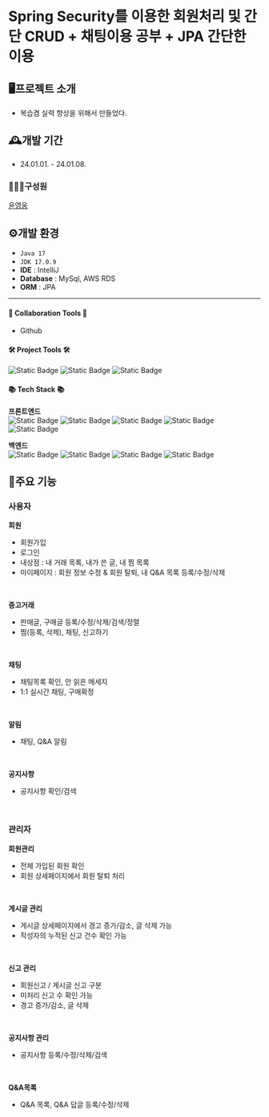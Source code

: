 # Spring Security를 이용한 회원처리 및 간단 CRUD + 채팅이용 공부 + JPA 간단한 이용

## 🖥️프로젝트 소개

- 복습겸 실력 향상을 위해서 만들었다.


## 🕰️개발 기간
- 24.01.01. - 24.01.08.

### **🧑‍🤝‍🧑구성원**
[윤영웅](https://github.com/mango7431) <br>

## ⚙️개발 환경
- `Java 17`
- `JDK 17.0.9`
- **IDE** : IntelliJ
- **Database** : MySql, AWS RDS
- **ORM** : JPA

---

#### 🤝 Collaboration Tools 🤝
- Github <br>



#### 🛠 Project Tools 🛠 
![Static Badge](https://img.shields.io/badge/IntelliJ-2C2255?style=flat&logo=IntelliJ&logoColor=white) ![Static Badge](https://img.shields.io/badge/GitHub-181717?style=flat&logo=GitHub&logoColor=white) ![Static Badge](https://img.shields.io/badge/MySql-000000?style=flat&logo=SQLDeveloper&logoColor=white)

#### 📚 Tech Stack 📚 
**프론트엔드** <br>
![Static Badge](https://img.shields.io/badge/HTML-E34F26?style=flat&logo=HTML5&logoColor=white) ![Static Badge](https://img.shields.io/badge/CSS-1572B6?style=flat&logo=CSS3&logoColor=white) ![Static Badge](https://img.shields.io/badge/Javascript-F7DF1E?style=flat&logo=Javascript&logoColor=white) ![Static Badge](https://img.shields.io/badge/JQuery-0769AD?style=flat&logo=JQuery&logoColor=white) ![Static Badge](https://img.shields.io/badge/Bootstrap-7952B3?style=flat&logo=Bootstrap&logoColor=white) 

**백엔드** <br>
![Static Badge](https://img.shields.io/badge/Java-007396?style=flat-square&logo=Java&logoColor=white) ![Static Badge](https://img.shields.io/badge/SpringFramework-6DB33F?style=flat&logo=CSS3&logoColor=white) ![Static Badge](https://img.shields.io/badge/MySql-F80000?style=flat&logo=CSS3&logoColor=white) ![Static Badge](https://img.shields.io/badge/AWSRDS-F8DC75?style=flat&logo=AWS&logoColor=white) 


## 📌주요 기능
### 사용자
**회원**
- 회원가입
- 로그인
- 내상점 : 내 거래 목록, 내가 쓴 글, 내 찜 목록
- 마이페이지 : 회원 정보 수정 & 회원 탈퇴, 내 Q&A 목록 등록/수정/삭제

<br>

**중고거래**
- 판매글, 구매글 등록/수정/삭제/검색/정렬
- 찜(등록, 삭제), 채팅, 신고하기


<br>

**채팅**
- 채팅목록 확인, 안 읽은 메세지
- 1:1 실시간 채팅, 구매확정

<br>

**알림**
- 채팅, Q&A 알림

<br>

**공지사항**
- 공지사항 확인/검색

<br>



### 관리자
**회원관리**
- 전체 가입된 회원 확인
- 회원 상세페이지에서 회원 탈퇴 처리

<br>

**게시글 관리**
- 게시글 상세페이지에서 경고 증가/감소, 글 삭제 가능
- 작성자의 누적된 신고 건수 확인 가능

<br>

**신고 관리**
- 회원신고 / 게시글 신고 구분
- 미처리 신고 수 확인 가능
- 경고 증가/감소, 글 삭제

<br>

**공지사항 관리**
- 공지사항 등록/수정/삭제/검색

<br>

**Q&A목록**
- Q&A 목록, Q&A 답글 등록/수정/삭제
